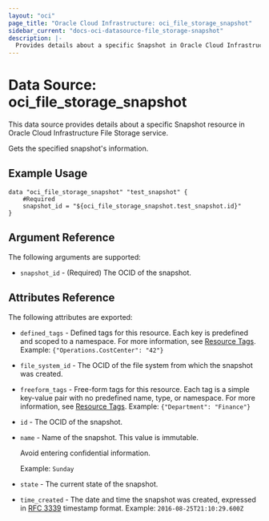 ```yaml
---
layout: "oci"
page_title: "Oracle Cloud Infrastructure: oci_file_storage_snapshot"
sidebar_current: "docs-oci-datasource-file_storage-snapshot"
description: |-
  Provides details about a specific Snapshot in Oracle Cloud Infrastructure File Storage service
---
```


# Data Source: oci_file_storage_snapshot
This data source provides details about a specific Snapshot resource in Oracle Cloud Infrastructure File Storage service.

Gets the specified snapshot's information.

## Example Usage

```hcl
data "oci_file_storage_snapshot" "test_snapshot" {
	#Required
	snapshot_id = "${oci_file_storage_snapshot.test_snapshot.id}"
}
```

## Argument Reference

The following arguments are supported:

* `snapshot_id` - (Required) The OCID of the snapshot.


## Attributes Reference

The following attributes are exported:

* `defined_tags` - Defined tags for this resource. Each key is predefined and scoped to a namespace. For more information, see [Resource Tags](https://docs.cloud.oracle.com/iaas/Content/General/Concepts/resourcetags.htm). Example: `{"Operations.CostCenter": "42"}` 
* `file_system_id` - The OCID of the file system from which the snapshot was created. 
* `freeform_tags` - Free-form tags for this resource. Each tag is a simple key-value pair with no predefined name, type, or namespace. For more information, see [Resource Tags](https://docs.cloud.oracle.com/iaas/Content/General/Concepts/resourcetags.htm). Example: `{"Department": "Finance"}` 
* `id` - The OCID of the snapshot.
* `name` - Name of the snapshot. This value is immutable.

	Avoid entering confidential information.

	Example: `Sunday` 
* `state` - The current state of the snapshot.
* `time_created` - The date and time the snapshot was created, expressed in [RFC 3339](https://tools.ietf.org/rfc/rfc3339) timestamp format.  Example: `2016-08-25T21:10:29.600Z` 

